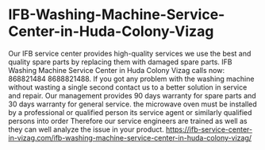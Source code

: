 # IFB-Washing-Machine-Service-Center-in-Huda-Colony-Vizag
 Our IFB service center provides high-quality services we use the best and quality spare parts by replacing them with damaged spare parts. IFB Washing Machine Service Center in Huda Colony Vizag calls now: 868821484 8688821488.  If you got any problem with the washing machine without wasting a single second contact us to a better solution in service and repair. Our management provides 90 days warranty for spare parts and 30 days warranty for general service. the microwave oven must be installed by a professional or qualified person its service agent or similarly qualified persons into order Therefore our service engineers are trained as well as they can well analyze the issue in your product. https://ifb-service-center-in-vizag.com/ifb-washing-machine-service-center-in-huda-colony-vizag/
